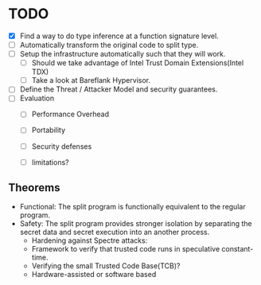 # TODO

- [x] Find a way to do type inference at a function signature level.
- [ ] Automatically transform the original code to split type.
- [ ] Setup the infrastructure automatically such that they will work.
  - [ ] Should we take advantage of Intel Trust Domain Extensions(Intel TDX)
  - [ ] Take a look at Bareflank Hypervisor.
- [ ] Define the Threat / Attacker Model and security guarantees.
- [ ] Evaluation
  - [ ] Performance Overhead
  - [ ] Portability
  - [ ] Security defenses
  - [ ] limitations?


## Theorems
- Functional: The split program is functionally equivalent to the regular program.
- Safety: The split program provides stronger isolation by separating the secret data and secret execution into an another process.
  - Hardening against Spectre attacks:
  - Framework to verify that trusted code runs in speculative constant-time.
  - Verifying the small Trusted Code Base(TCB)?
  - Hardware-assisted or software based